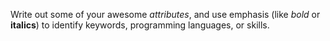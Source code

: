 Write out some of your awesome *attributes*, and use emphasis (like *bold* or **italics**) to identify keywords, programming languages, or skills. 
